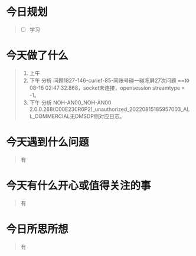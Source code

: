 # 今日规划

> - [ ] 学习

# 今天做了什么

> 1. 上午
> 2. 下午 分析  问题1827-146-curief-85-同账号碰一碰冻屏27次问题 ==》》08-16 02:47:32.868，socket未连接，opensession streamtype = -1。
> 3. 下午 分析 NOH-AN00_NOH-AN00 2.0.0.268(C00E230R6P2)_unauthorized_20220815185957003_ALL_COMMERCIAL无DMSDP侧对应日志。

# 今天遇到什么问题

> 有

# 今天有什么开心或值得关注的事

> 有

# 今日所思所想

> 有
